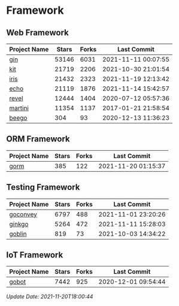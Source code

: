 # Framework

## Web Framework
| Project Name | Stars | Forks | Last Commit |
| ------------ | ----- | ----- | ----------- |
| [gin](https://github.com/gin-gonic/gin) | 53146 | 6031 | 2021-11-11 00:07:55 |
| [kit](https://github.com/go-kit/kit) | 21719 | 2206 | 2021-10-30 21:01:54 |
| [iris](https://github.com/kataras/iris) | 21432 | 2323 | 2021-11-19 12:13:42 |
| [echo](https://github.com/labstack/echo) | 21119 | 1876 | 2021-11-14 15:42:57 |
| [revel](https://github.com/revel/revel) | 12444 | 1404 | 2020-07-12 05:57:36 |
| [martini](https://github.com/go-martini/martini) | 11354 | 1137 | 2017-01-21 21:58:54 |
| [beego](https://github.com/astaxie/beego) | 304 | 93 | 2020-12-13 11:36:23 |

## ORM Framework
| Project Name | Stars | Forks | Last Commit |
| ------------ | ----- | ----- | ----------- |
| [gorm](https://github.com/jinzhu/gorm) | 385 | 122 | 2021-11-20 01:15:37 |

## Testing Framework
| Project Name | Stars | Forks | Last Commit |
| ------------ | ----- | ----- | ----------- |
| [goconvey](https://github.com/smartystreets/goconvey) | 6797 | 488 | 2021-11-01 23:20:26 |
| [ginkgo](https://github.com/onsi/ginkgo) | 5264 | 472 | 2021-11-11 15:28:03 |
| [goblin](https://github.com/franela/goblin) | 819 | 73 | 2021-10-03 14:34:22 |

## IoT Framework
| Project Name | Stars | Forks | Last Commit |
| ------------ | ----- | ----- | ----------- |
| [gobot](https://github.com/hybridgroup/gobot) | 7442 | 925 | 2020-12-01 09:54:44 |

*Update Date: 2021-11-20T18:00:44*